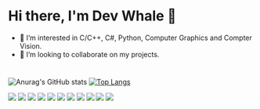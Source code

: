 <!---
sagar0710/sagar0710 is a ✨ special ✨ repository because its `README.md` (this file) appears on your GitHub profile.
You can click the Preview link to take a look at your changes.
--->
# Hi there, I'm Dev Whale 🐋 
- 👀 I’m interested in C/C++, C#, Python, Computer Graphics and Compter Vision.
- 💞️ I’m looking to collaborate on my projects.
# 
![Anurag's GitHub stats](https://github-readme-stats.vercel.app/api?username=sagar0710&show_icons=true&theme=radical)
[![Top Langs](https://github-readme-stats.vercel.app/api/top-langs/?username=sagar0710&layout=compact)](https://github.com/anuraghazra/github-readme-stats)

<img  src="https://img.shields.io/badge/C%23-239120?style=for-the-badge&logo=c-sharp&logoColor=white"/>
<img  src="https://img.shields.io/badge/C-00599C?style=for-the-badge&logo=c&logoColor=white"/>
<img  src="https://img.shields.io/badge/c++-%2300599C.svg?style=for-the-badge&logo=c%2B%2B&logoColor=white)"/>
<img  src="https://img.shields.io/badge/Qt-%23217346.svg?style=for-the-badge&logo=Qt&logoColor=white)"/>
<img  src="https://img.shields.io/badge/Python-3776AB?style=for-the-badge&logo=python&logoColor=white"/>
<img  src="https://img.shields.io/badge/HTML5-E34F26?style=for-the-badge&logo=html5&logoColor=white"/>
<img  src="https://img.shields.io/badge/CSS3-1572B6?style=for-the-badge&logo=css3&logoColor=white"/>
<img  src="https://img.shields.io/badge/MongoDB-%234ea94b.svg?style=for-the-badge&logo=mongodb&logoColor=white"/>
<img  src="https://img.shields.io/badge/mysql-%2300f.svg?style=for-the-badge&logo=mysql&logoColor=white"/>
<img  src="https://img.shields.io/badge/OpenCV-4.5.3-blue.svg?style=for-the-badge&logo=mysql&logoColor=white"/>
<img  src="https://img.shields.io/badge/OpenGL-green.svg?style=for-the-badge&logo=mysql&logoColor=white"/>

